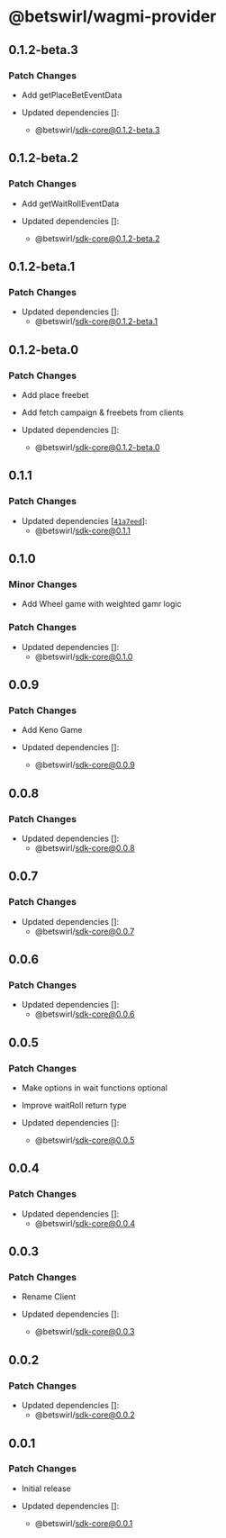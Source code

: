 # @betswirl/wagmi-provider

## 0.1.2-beta.3

### Patch Changes

- Add getPlaceBetEventData

- Updated dependencies []:
  - @betswirl/sdk-core@0.1.2-beta.3

## 0.1.2-beta.2

### Patch Changes

- Add getWaitRollEventData

- Updated dependencies []:
  - @betswirl/sdk-core@0.1.2-beta.2

## 0.1.2-beta.1

### Patch Changes

- Updated dependencies []:
  - @betswirl/sdk-core@0.1.2-beta.1

## 0.1.2-beta.0

### Patch Changes

- Add place freebet

- Add fetch campaign & freebets from clients

- Updated dependencies []:
  - @betswirl/sdk-core@0.1.2-beta.0

## 0.1.1

### Patch Changes

- Updated dependencies [[`41a7eed`](https://github.com/BetSwirl/sdk/commit/41a7eed274fccaa774102184f8e973db7b2e6fff)]:
  - @betswirl/sdk-core@0.1.1

## 0.1.0

### Minor Changes

- Add Wheel game with weighted gamr logic

### Patch Changes

- Updated dependencies []:
  - @betswirl/sdk-core@0.1.0

## 0.0.9

### Patch Changes

- Add Keno Game

- Updated dependencies []:
  - @betswirl/sdk-core@0.0.9

## 0.0.8

### Patch Changes

- Updated dependencies []:
  - @betswirl/sdk-core@0.0.8

## 0.0.7

### Patch Changes

- Updated dependencies []:
  - @betswirl/sdk-core@0.0.7

## 0.0.6

### Patch Changes

- Updated dependencies []:
  - @betswirl/sdk-core@0.0.6

## 0.0.5

### Patch Changes

- Make options in wait functions optional

- Improve waitRoll return type

- Updated dependencies []:
  - @betswirl/sdk-core@0.0.5

## 0.0.4

### Patch Changes

- Updated dependencies []:
  - @betswirl/sdk-core@0.0.4

## 0.0.3

### Patch Changes

- Rename Client

- Updated dependencies []:
  - @betswirl/sdk-core@0.0.3

## 0.0.2

### Patch Changes

- Updated dependencies []:
  - @betswirl/sdk-core@0.0.2

## 0.0.1

### Patch Changes

- Initial release

- Updated dependencies []:
  - @betswirl/sdk-core@0.0.1
